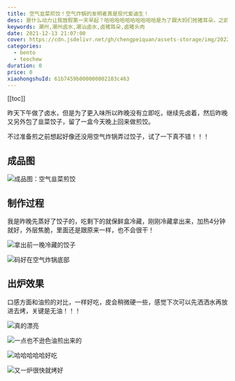 ```yaml
---
title: 空气韭菜煎饺！空气炸锅的发明者真是现代爱迪生！
desc: 是什么动力让我放假第一天早起？哈哈哈哈哈哈哈哈哈哈是为了跟大妈们抢猪耳朵，之前几个周末就想做卤猪耳了，结果每次去到都卖完了，一只猪就两只耳朵哈哈哈哈…
keywords: 潮州,潮州卤水,潮汕卤水,卤猪耳朵,卤猪头肉
date: 2021-12-13 21:07:00
cover: https://cdn.jsdelivr.net/gh/chengpeiquan/assets-storage/img/2022/01/20220131234851.jpg
categories:
  - bento
  - teochew
duration: 0
price: 0
xiaohongshuId: 61b7459b000000002103c463
---
```


[[toc]]

昨天下午做了卤水，但是为了更入味所以昨晚没有立即吃，继续先卤着，然后昨晚又另外包了韭菜饺子，留了一盒今天晚上回来做煎饺。

不过准备煎之前想起好像还没用空气炸锅弄过饺子，试了一下真不错！！！

## 成品图

![成品图：空气韭菜煎饺](https://cdn.jsdelivr.net/gh/chengpeiquan/assets-storage/img/2022/01/20220131235108.jpg)

## 制作过程

我是昨晚先蒸好了饺子的，吃剩下的就保鲜盒冷藏，刚刚冷藏拿出来，加热4分钟就好，外层焦脆，里面还是跟原来一样，也不会很干！

![拿出前一晚冷藏的饺子](https://cdn.jsdelivr.net/gh/chengpeiquan/assets-storage/img/2022/01/20220131235111.jpg)

![码好在空气炸锅底部](https://cdn.jsdelivr.net/gh/chengpeiquan/assets-storage/img/2022/01/20220131235112.jpg)

## 出炉效果

口感方面和油煎的对比，一样好吃，皮会稍微硬一些，感觉下次可以先洒洒水再放进去烤，关键是无油！！！

![真的漂亮](https://cdn.jsdelivr.net/gh/chengpeiquan/assets-storage/img/2022/01/20220131235106.jpg)

![一点也不逊色油煎出来的](https://cdn.jsdelivr.net/gh/chengpeiquan/assets-storage/img/2022/01/20220131235107.jpg)

![哈哈哈哈哈好吃](https://cdn.jsdelivr.net/gh/chengpeiquan/assets-storage/img/2022/01/20220131235110.jpg)

![又一炉很快就烤好](https://cdn.jsdelivr.net/gh/chengpeiquan/assets-storage/img/2022/01/20220131235109.jpg)

